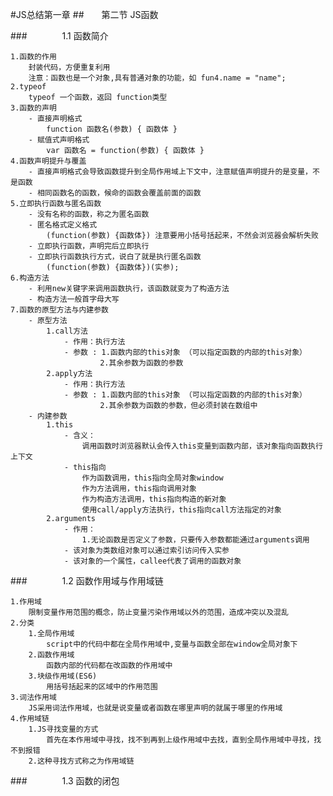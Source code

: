 #JS总结第一章
##&ensp;&ensp;&ensp;&ensp;第二节 JS函数

###&ensp;&ensp;&ensp;&ensp;&ensp;&ensp;&ensp;&ensp;1.1 函数简介

    1.函数的作用
        封装代码，方便重复利用
        注意：函数也是一个对象,具有普通对象的功能，如 fun4.name = "name";
    2.typeof
        typeof 一个函数，返回 function类型
    3.函数的声明
        - 直接声明格式
            function 函数名(参数) { 函数体 }
        - 赋值式声明格式
            var 函数名 = function(参数) { 函数体 }
    4.函数声明提升与覆盖
        - 直接声明格式会导致函数提升到全局作用域上下文中，注意赋值声明提升的是变量，不是函数
        - 相同函数名的函数，候命的函数会覆盖前面的函数
    5.立即执行函数与匿名函数
        - 没有名称的函数，称之为匿名函数
        - 匿名格式定义格式
            (function(参数) {函数体}) 注意要用小括号括起来，不然会浏览器会解析失败
        - 立即执行函数，声明完后立即执行
        - 立即执行函数执行方式，说白了就是执行匿名函数
            (function(参数) {函数体})(实参);
    6.构造方法
        - 利用new关键字来调用函数执行，该函数就变为了构造方法
        - 构造方法一般首字母大写
    7.函数的原型方法与内建参数
        - 原型方法
            1.call方法
                - 作用：执行方法
                - 参数 : 1.函数内部的this对象 （可以指定函数的内部的this对象）
                        2.其余参数为函数的参数
            2.apply方法
                - 作用：执行方法
                - 参数 : 1.函数内部的this对象 （可以指定函数的内部的this对象）
                        2.其余参数为函数的参数，但必须封装在数组中
        - 内建参数
            1.this
                - 含义：
                    调用函数时浏览器默认会传入this变量到函数内部，该对象指向函数执行上下文
                - this指向
                    作为函数调用，this指向全局对象window
                    作为方法调用，this指向调用对象
                    作为构造方法调用，this指向构造的新对象
                    使用call/apply方法执行，this指向call方法指定的对象
            2.arguments
                - 作用：
                    1.无论函数是否定义了参数，只要传入参数都能通过arguments调用
                - 该对象为类数组对象可以通过索引访问传入实参
                - 该对象的一个属性，callee代表了调用的函数对象
                
###&ensp;&ensp;&ensp;&ensp;&ensp;&ensp;&ensp;&ensp;1.2 函数作用域与作用域链
    
    1.作用域
        限制变量作用范围的概念，防止变量污染作用域以外的范围，造成冲突以及混乱
    2.分类
        1.全局作用域
            script中的代码中都在全局作用域中,变量与函数全部在window全局对象下
        2.函数作用域
            函数内部的代码都在改函数的作用域中
        3.块级作用域(ES6) 
            用括号括起来的区域中的作用范围
    3.词法作用域
        JS采用词法作用域，也就是说变量或者函数在哪里声明的就属于哪里的作用域
    4.作用域链
        1.JS寻找变量的方式
            首先在本作用域中寻找，找不到再到上级作用域中去找，直到全局作用域中寻找，找不到报错
        2.这种寻找方式称之为作用域链
    
###&ensp;&ensp;&ensp;&ensp;&ensp;&ensp;&ensp;&ensp;1.3 函数的闭包                 